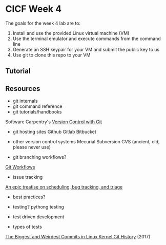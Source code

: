 # CICF Week 4

The goals for the week 4 lab are to:

1. Install and use the provided Linux virtual machine (VM)
1. Use the terminal emulator and execute commands from the command line
1. Generate an SSH keypair for your VM and submit the public key to us
1. Use git to clone this repo to your VM

## Tutorial


## Resources

- git internals
- git command reference
- git tutorials/handbooks

Software Carpentry's [Version Control with Git](https://swcarpentry.github.io/git-novice/)

- git hosting sites
Github
Gitlab
Bitbucket

- other version control systems
Mecurial
Subversion
CVS (ancient, old, please never use)


- git branching workflows?

[Git Workflows](https://www.atlassian.com/git/tutorials/comparing-workflows)

- issue tracking

[An epic treatise on scheduling, bug tracking, and triage](https://apenwarr.ca/log/?m=201712)

- best practices?


- testing? pythong testing
- test driven development

- types of tests

[The Biggest and Weirdest Commits in Linux Kernel Git History](https://www.destroyallsoftware.com/blog/2017/the-biggest-and-weirdest-commits-in-linux-kernel-git-history) (2017)

